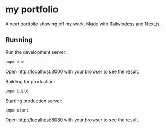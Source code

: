 # my portfolio

A neat portfolio showing off my work. Made with [Tailwindcss](http://tailwindcss.com) and [Next.js](https://nextjs.org).

## Running

Run the development server:

```bash
pnpm dev
```

Open [http://localhost:3000](http://localhost:3000) with your browser to see the result.

Building for production:

```bash
pnpm build
```

Starting production server:

```bash
pnpm start
```

Open [http://localhost:8080](http://localhost:8080) with your browser to see the result.



